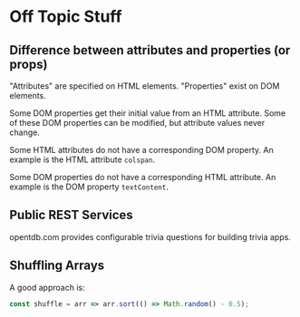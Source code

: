 # Off Topic Stuff

## Difference between attributes and properties (or props)

"Attributes" are specified on HTML elements.
"Properties" exist on DOM elements.

Some DOM properties get their initial value from an HTML attribute.
Some of these DOM properties can be modified,
but attribute values never change.

Some HTML attributes do not have a corresponding DOM property.
An example is the HTML attribute `colspan`.

Some DOM properties do not have a corresponding HTML attribute.
An example is the DOM property `textContent`.

## Public REST Services

opentdb.com provides configurable trivia questions
for building trivia apps.

## Shuffling Arrays

A good approach is:

```js
const shuffle = arr => arr.sort(() => Math.random() - 0.5);
```
